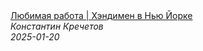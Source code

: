<!--2025-01-20 04:25:05-->
<div class="yb">
  <a class="nodecor" href="/index.html?rabota/ljubimaya_rabota_hendimen_v_nju_jorke">
    <img class="preview" data-videoid="x-Yxd0787C4" src="https://i1.ytimg.com/vi/x-Yxd0787C4/hqdefault.jpg" align="middle" alt="">
  </a>
  <div class="inlbl text">
    <a class="nodecor" href="/index.html?rabota/ljubimaya_rabota_hendimen_v_nju_jorke">Любимая работа | Хэндимен в Нью Йорке</a><br>
    <i class="smaller2">Константин Кречетов</i><br>
    <i class="smaller3">2025-01-20</i>
  </div>
</div>
